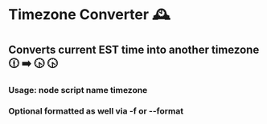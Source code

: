 # Timezone Converter :mantelpiece_clock:

## Converts current EST time into another timezone :clock1230: :arrow_right: 🕟	:clock430:

### Usage: node script name timezone
### Optional formatted as well via -f or --format
